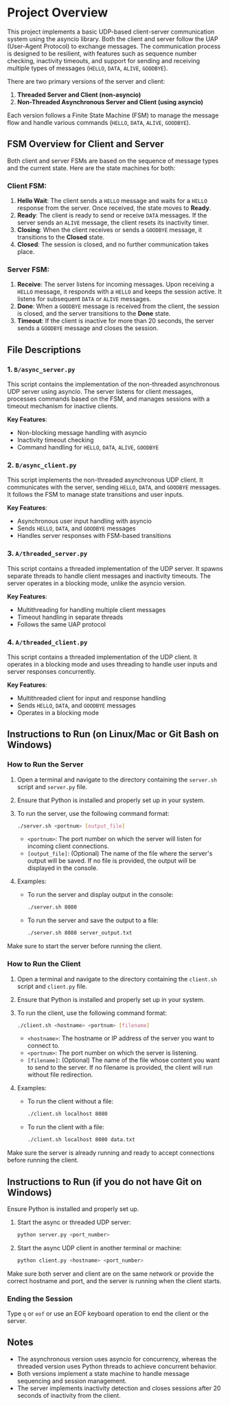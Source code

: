 # Project Overview

This project implements a basic UDP-based client-server communication system using the asyncio library. Both the client and server follow the UAP (User-Agent Protocol) to exchange messages. The communication process is designed to be resilient, with features such as sequence number checking, inactivity timeouts, and support for sending and receiving multiple types of messages (`HELLO`, `DATA`, `ALIVE`, `GOODBYE`).

There are two primary versions of the server and client:

1. **Threaded Server and Client (non-asyncio)**
2. **Non-Threaded Asynchronous Server and Client (using asyncio)**

Each version follows a Finite State Machine (FSM) to manage the message flow and handle various commands (`HELLO`, `DATA`, `ALIVE`, `GOODBYE`).

## FSM Overview for Client and Server

Both client and server FSMs are based on the sequence of message types and the current state. Here are the state machines for both:

### Client FSM:

1. **Hello Wait**: The client sends a `HELLO` message and waits for a `HELLO` response from the server. Once received, the state moves to **Ready**.
2. **Ready**: The client is ready to send or receive `DATA` messages. If the server sends an `ALIVE` message, the client resets its inactivity timer.
3. **Closing**: When the client receives or sends a `GOODBYE` message, it transitions to the **Closed** state.
4. **Closed**: The session is closed, and no further communication takes place.

### Server FSM:

1. **Receive**: The server listens for incoming messages. Upon receiving a `HELLO` message, it responds with a `HELLO` and keeps the session active. It listens for subsequent `DATA` or `ALIVE` messages.
2. **Done**: When a `GOODBYE` message is received from the client, the session is closed, and the server transitions to the **Done** state.
3. **Timeout**: If the client is inactive for more than 20 seconds, the server sends a `GOODBYE` message and closes the session.

## File Descriptions

### 1. `B/async_server.py`

This script contains the implementation of the non-threaded asynchronous UDP server using asyncio. The server listens for client messages, processes commands based on the FSM, and manages sessions with a timeout mechanism for inactive clients.

**Key Features**:
- Non-blocking message handling with asyncio
- Inactivity timeout checking
- Command handling for `HELLO`, `DATA`, `ALIVE`, `GOODBYE`

### 2. `B/async_client.py`

This script implements the non-threaded asynchronous UDP client. It communicates with the server, sending `HELLO`, `DATA`, and `GOODBYE` messages. It follows the FSM to manage state transitions and user inputs.

**Key Features**:
- Asynchronous user input handling with asyncio
- Sends `HELLO`, `DATA`, and `GOODBYE` messages
- Handles server responses with FSM-based transitions

### 3. `A/threaded_server.py`

This script contains a threaded implementation of the UDP server. It spawns separate threads to handle client messages and inactivity timeouts. The server operates in a blocking mode, unlike the asyncio version.

**Key Features**:
- Multithreading for handling multiple client messages
- Timeout handling in separate threads
- Follows the same UAP protocol

### 4. `A/threaded_client.py`

This script contains a threaded implementation of the UDP client. It operates in a blocking mode and uses threading to handle user inputs and server responses concurrently.

**Key Features**:
- Multithreaded client for input and response handling
- Sends `HELLO`, `DATA`, and `GOODBYE` messages
- Operates in a blocking mode

## Instructions to Run (on Linux/Mac or Git Bash on Windows)

### How to Run the Server

1. Open a terminal and navigate to the directory containing the `server.sh` script and `server.py` file.
2. Ensure that Python is installed and properly set up in your system.
3. To run the server, use the following command format:

   ```bash
   ./server.sh <portnum> [output_file]
   ```

   - `<portnum>`: The port number on which the server will listen for incoming client connections.
   - `[output_file]`: (Optional) The name of the file where the server's output will be saved. If no file is provided, the output will be displayed in the console.

4. Examples:
   - To run the server and display output in the console:
     ```bash
     ./server.sh 8080
     ```
   - To run the server and save the output to a file:
     ```bash
     ./server.sh 8080 server_output.txt
     ```

Make sure to start the server before running the client.

### How to Run the Client

1. Open a terminal and navigate to the directory containing the `client.sh` script and `client.py` file.
2. Ensure that Python is installed and properly set up in your system.
3. To run the client, use the following command format:

   ```bash
   ./client.sh <hostname> <portnum> [filename]
   ```

   - `<hostname>`: The hostname or IP address of the server you want to connect to.
   - `<portnum>`: The port number on which the server is listening.
   - `[filename]`: (Optional) The name of the file whose content you want to send to the server. If no filename is provided, the client will run without file redirection.

4. Examples:
   - To run the client without a file:
     ```bash
     ./client.sh localhost 8080
     ```
   - To run the client with a file:
     ```bash
     ./client.sh localhost 8080 data.txt
     ```

Make sure the server is already running and ready to accept connections before running the client.

## Instructions to Run (if you do not have Git on Windows)

Ensure Python is installed and properly set up.

1. Start the async or threaded UDP server:
   ```bash
   python server.py <port_number>
   ```

2. Start the async UDP client in another terminal or machine:
   ```bash
   python client.py <hostname> <port_number>
   ```

Make sure both server and client are on the same network or provide the correct hostname and port, and the server is running when the client starts.

### Ending the Session

Type `q` or `eof` or use an EOF keyboard operation to end the client or the server.

## Notes

- The asynchronous version uses asyncio for concurrency, whereas the threaded version uses Python threads to achieve concurrent behavior.
- Both versions implement a state machine to handle message sequencing and session management.
- The server implements inactivity detection and closes sessions after 20 seconds of inactivity from the client.



